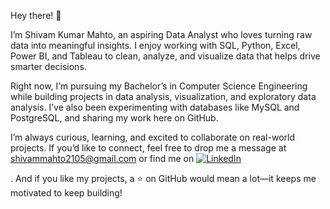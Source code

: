Hey there! 👋

I’m Shivam Kumar Mahto, an aspiring Data Analyst who loves turning raw data into meaningful insights. 
I enjoy working with SQL, Python, Excel, Power BI, and Tableau to clean, analyze, and visualize data that helps drive smarter decisions.

Right now, I’m pursuing my Bachelor’s in Computer Science Engineering while building projects in data analysis, visualization, and exploratory data analysis.
I’ve also been experimenting with databases like MySQL and PostgreSQL, and sharing my work here on GitHub.

I’m always curious, learning, and excited to collaborate on real-world projects. If you’d like to connect, feel free to drop me a message at shivammahto2105@gmail.com
 or  find me on [![LinkedIn](https://img.shields.io/badge/LinkedIn-Connect-blue?logo=linkedin&style=flat-square)]([![LinkedIn](https://img.shields.io/badge/LinkedIn-Connect-blue?logo=linkedin&style=flat-square)](https://www.linkedin.com/in/shivam-kumar-mahto-b7a84a311)
)

. And if you like my projects, a ⭐ on GitHub would mean a lot—it keeps me motivated to keep building!

